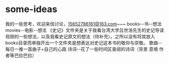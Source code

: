 # some-ideas
我的一些思考，欢迎来信讨论，15652786161@163.com~~~
books--书--想法
movies--电影--想法
《史记》文件夹是关于我看台湾大学吕世浩先生的史记导读视频的一些想法，以及我看史记原文的想法（待补充）。之所以没有将其放入books目录而单独开出一个文件夹是想表达对史记这本书的敬仰与崇敬。
歌曲--每日一推一首曲子+自己的心路
诗词--花了一些时间区查阅的诗词（背景 意境 作者等巴拉巴拉）
